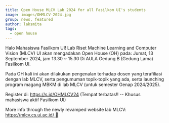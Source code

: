 ```yaml
---
title: Open House MLCV Lab 2024 for all Fasilkom UI's students
image: images/OHMLCV-2024.jpg
group: news, featured 
author: laksmita
tags:
  - open house
---
```


<!-- excerpt start -->
Halo Mahasiswa Fasilkom UI!
Lab Riset Machine Learning and Computer Vision (MLCV) UI akan mengadakan Open House (OH) pada:
Jumat, 13 September 2024, jam 13.30 ~ 15.30
Di AULA Gedung B (Gedung Lama) Fasilkom UI.
<!-- excerpt end -->

Pada OH kali ini akan dilakukan pengenalan terhadap dosen yang terafiliasi dengan lab MLCV, serta pengumuman topik-topik yang ada, serta launching program magang MBKM di lab MLCV (untuk semester Genap 2024/2025).

Register di: https://s.id/OHMLCV24 (Tempat terbatas!! -- Khusus mahasiswa aktif Fasilkom UI)

More info through the newly revamped website lab MLCV: https://mlcv.cs.ui.ac.id/ 🤖
